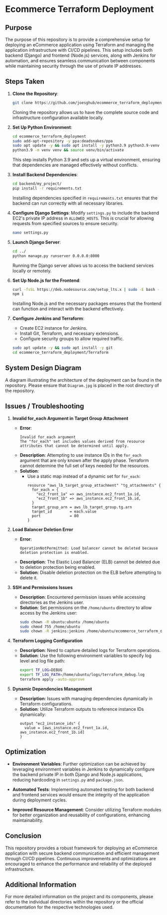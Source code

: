 # Ecommerce Terraform Deployment

## Purpose
The purpose of this repository is to provide a comprehensive setup for deploying an eCommerce application using Terraform and managing the application infrastructure with CI/CD pipelines. This setup includes both backend (Django) and frontend (Node.js) services, along with Jenkins for automation, and ensures seamless communication between components while maintaining security through the use of private IP addresses.

## Steps Taken

1. **Clone the Repository**: 
   ```bash
   git clone https://github.com/joesghub/ecommerce_terraform_deployment.git
   ```
   Cloning the repository allows us to have the complete source code and infrastructure configuration available locally.

2. **Set Up Python Environment**:
   ```bash
   cd ecommerce_terraform_deployment
   sudo add-apt-repository -y ppa:deadsnakes/ppa
   sudo apt update -y && sudo apt install -y python3.9 python3.9-venv python3-dev python3-pip
   python3.9 -m venv venv && source venv/bin/activate
   ```
   This step installs Python 3.9 and sets up a virtual environment, ensuring that dependencies are managed effectively without conflicts.

3. **Install Backend Dependencies**:
   ```bash
   cd backend/my_project/
   pip install -r requirements.txt
   ```
   Installing dependencies specified in `requirements.txt` ensures that the backend can run correctly with all necessary libraries.

4. **Configure Django Settings**:
   Modify `settings.py` to include the backend EC2's private IP address in `ALLOWED_HOSTS`. This is crucial for allowing requests from specified sources to ensure security.
   ```bash
   nano settings.py
   ```

5. **Launch Django Server**:
   ```bash
   cd ../
   python manage.py runserver 0.0.0.0:8000
   ```
   Running the Django server allows us to access the backend services locally or remotely.

6. **Set Up Node.js for the Frontend**:
   ```bash
   curl -fsSL https://deb.nodesource.com/setup_lts.x | sudo -E bash - && sudo apt install -y nodejs
   npm i
   ```
   Installing Node.js and the necessary packages ensures that the frontend can function and interact with the backend effectively.

7. **Configure Jenkins and Terraform**:
   - Create EC2 instance for Jenkins.
   - Install Git, Terraform, and necessary extensions.
   - Configure security groups to allow required traffic.
   ```bash
   sudo apt update -y && sudo apt install -y git
   cd ecommerce_terraform_deployment/Terraform
   ```

## System Design Diagram
A diagram illustrating the architecture of the deployment can be found in the repository. Please ensure that `Diagram.jpg` is placed in the root directory of the repository.


## Issues / Troubleshooting

1. **Invalid for_each Argument in Target Group Attachment**
   - **Error**: 
     ```
     Invalid for_each argument
     The "for_each" set includes values derived from resource attributes that cannot be determined until apply.
     ```
   - **Description**: Attempting to use instance IDs in the `for_each` argument that are only known after the apply phase. Terraform cannot determine the full set of keys needed for the resources.
   - **Solution**: 
     - Use a static map instead of a dynamic set for `for_each`:
       ```hcl
       resource "aws_lb_target_group_attachment" "tg_attachments" {
         for_each = {
           "ec2_front_1a" => aws_instance.ec2_front_1a.id,
           "ec2_front_1b" => aws_instance.ec2_front_1b.id,
         }
         target_group_arn = aws_lb_target_group.tg.arn
         target_id        = each.value
         port             = 80
       }
       ```

2. **Load Balancer Deletion Error**
   - **Error**: 
     ```
     OperationNotPermitted: Load balancer cannot be deleted because deletion protection is enabled.
     ```
   - **Description**: The Elastic Load Balancer (ELB) cannot be deleted due to deletion protection being enabled.
   - **Solution**: Disable deletion protection on the ELB before attempting to delete it.

3. **SSH and Permissions Issues**
   - **Description**: Encountered permission issues while accessing directories as the Jenkins user.
   - **Solution**: Set permissions on the `/home/ubuntu` directory to allow access by the Jenkins user:
     ```bash
     sudo chown -R ubuntu:ubuntu /home/ubuntu
     sudo chmod 755 /home/ubuntu
     sudo chown -R jenkins:jenkins /home/ubuntu/ecommerce_terraform_deployment/
     ```

4. **Terraform Logging Configuration**
   - **Description**: Need to capture detailed logs for Terraform operations.
   - **Solution**: Use the following environment variables to specify log level and log file path:
     ```bash
     export TF_LOG=DEBUG
     export TF_LOG_PATH=/home/ubuntu/logs/terraform_debug.log
     terraform apply -auto-approve
     ```

5. **Dynamic Dependencies Management**
   - **Description**: Issues with managing dependencies dynamically in Terraform configurations.
   - **Solution**: Utilize Terraform outputs to reference instance IDs dynamically:
     ```hcl
     output "ec2_instance_ids" {
       value = [aws_instance.ec2_front_1a.id, aws_instance.ec2_front_1b.id]
     }
     ```



## Optimization
- **Environment Variables**: Further optimization can be achieved by leveraging environment variables in Jenkins to dynamically configure the backend private IP in both Django and Node.js applications, reducing hardcoding in `settings.py` and `package.json`.
  
- **Automated Tests**: Implementing automated testing for both backend and frontend services would ensure the integrity of the application during deployment cycles.

- **Improved Resource Management**: Consider utilizing Terraform modules for better organization and reusability of configurations, enhancing maintainability.

## Conclusion
This repository provides a robust framework for deploying an eCommerce application with secure backend communication and efficient management through CI/CD pipelines. Continuous improvements and optimizations are encouraged to enhance the performance and reliability of the deployed infrastructure.

## Additional Information
For more detailed information on the project and its components, please refer to the individual directories within the repository or the official documentation for the respective technologies used.

